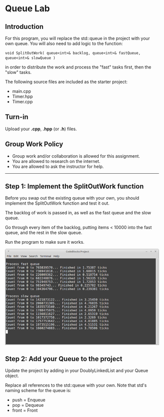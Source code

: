# Queue Lab

## Introduction

For this program, you will replace the std::queue in the project with your
own queue. You will also need to add logic to the function:

	void SplitOutWork( queue<int>& backlog, queue<int>& fastQueue, queue<int>& slowQueue )

in order to distribute the work and process the "fast" tasks first, then the "slow" tasks.

The following source files are included as the starter project:

* main.cpp
* Timer.hpp
* Timer.cpp


## Turn-in

Upload your **.cpp**, **.hpp** (or **.h**) files.

## Group Work Policy

* Group work and/or collaboration is allowed for this assignment.
* You are allowed to research on the internet.
* You are allowed to ask the instructor for help.

---

## Step 1: Implement the SplitOutWork function

Before you swap out the existing queue with your own,
you should implement the SplitOutWork function and test it out.

The backlog of work is passed in, as well as the fast queue and the slow queue.

Go through every item of the backlog, putting items < 10000 into the
fast queue, and the rest in the slow queue.

Run the program to make sure it works.

![Testing](images/screenshot.png)

## Step 2: Add your Queue to the project

Update the project by adding in your DoublyLinkedList and your Queue object.

Replace all references to the std::queue with your own. Note that std's
naming scheme for the queue is:

* push = Enqueue
* pop = Dequeue
* front = Front
